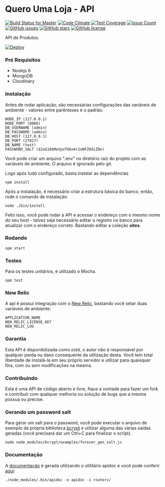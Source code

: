 # Quero Uma Loja - API

[![Build Status for Master](https://travis-ci.org/QueroUmaLoja/api-server.svg)](https://travis-ci.org/QueroUmaLoja/api-server)
[![Code Climate](https://codeclimate.com/github/QueroUmaLoja/api-server/badges/gpa.svg)](https://codeclimate.com/github/QueroUmaLoja/api-server)
[![Test Coverage](https://codeclimate.com/github/QueroUmaLoja/api-server/badges/coverage.svg)](https://codeclimate.com/github/QueroUmaLoja/api-server/coverage)
[![Issue Count](https://codeclimate.com/github/QueroUmaLoja/api-server/badges/issue_count.svg)](https://codeclimate.com/github/QueroUmaLoja/api-server)
[![GitHub issues](https://img.shields.io/github/issues/QueroUmaLoja/api-server.svg)](https://github.com/QueroUmaLoja/api-server/issues)
[![GitHub stars](https://img.shields.io/github/stars/QueroUmaLoja/api-server.svg)](https://github.com/QueroUmaLoja/api-server/stargazers)
[![GitHub license](https://img.shields.io/badge/license-AGPL-blue.svg)](https://raw.githubusercontent.com/QueroUmaLoja/api-server/master/LICENSE)

API de Produtos.

[![Deploy](https://www.herokucdn.com/deploy/button.svg)](https://heroku.com/deploy)

### Pré Requisitos

- Nodejs 6
- MongoDB
- Cloudinary

### Instalação

Antes de rodar aplicação, são necessárias configurações das variáveis de ambiente - valores entre parênteses é o padrão:

```
NODE_IP (127.0.0.1)
NODE_PORT (8080)
DB_USERNAME (admin)
DB_PASSWORD (admin)
DB_HOST (127.0.0.1)
DB_PORT (27017)
DB_NAME (test)
PASSWORD_SALT ($2a$10$MeVpoT66x6r2eNFZ8diZDe)
```

Você pode criar um arquivo ".env" no diretório raiz do projeto com as variáveis de ambiente. O arquivo é ignorado pelo git.

Logo após tudo configurado, basta instalar as dependências

```
npm install
```

Após a instalação, é necessário criar a estrutura básica do banco, então, rode o comando de instalação:

```
node ./bin/install
```

Feito isso, você pode rodar a API e acessar o endereço com o mesmo nome do seu host - talvez seja necessário editar o registro no banco para 
atualizar com o endereço correto. Bastando editar a coleção **sites**.


### Rodando

```
npm start
```

### Testes

Para os testes unitários, é utilizado o Mocha.

```
npm test
```

### New Relic

A api é possui integração com o [New Relic](https://www.newrelic.com), bastando você setar duas variáveis de ambiente:

```
APPLICATION_NAME
NEW_RELIC_LICENSE_KEY
NEW_RELIC_LOG
```

### Garantia

Esta API é disponibilizada *como está*, o autor não é responsável por qualquer perda ou dano consequente da utilização
desta. Você tem total liberdade de instalá-la em seu próprio servidor e utilizar para quaisquer fins, com ou sem
modificações na mesma.

### Contribuindo

Esta é uma API de código aberto e livre, fique a vontade para fazer um fork e contribuir com qualquer melhoria ou solução
de bugs que a mesma possua ou precise.

### Gerando um password salt

Para gerar um salt para o password, você pode executar o arquivo de exemplo da própria biblioteca [bcrypt](https://github.com/ncb000gt/node.bcrypt.js) e 
utilizar alguma das várias saídas geradas (você precisará dar um Ctrl+C para finalizar o script). 

```
node node_modules/bcrypt/examples/forever_gen_salt.js
```

### Documentação

A [documentação](http://queroumaloja.github.io/api-server/) é gerada utilizando o utilitário apidoc e você pode conferir [aqui](http://queroumaloja.github.io/api-server/):

```
./node_modules/.bin/apidoc -o apidoc -i routers/
```

